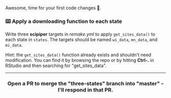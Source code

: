 Awesome, time for your first code changes :pencil:.

### :keyboard: Apply a downloading function to each state

Write three **scipiper** targets in *remake.yml* to apply `get_sites_data()` to each state in `states`. The targets should be named `wi_data`, `mn_data`, and `mi_data`.

Hint: the `get_sites_data()` function already exists and shouldn't need modification. You can find it by browsing the repo or by hitting **Ctrl-.** in RStudio and then searching for "get_sites_data".

<hr><h3 align="center">Open a PR to merge the "three-states" branch into "master" - I'll respond in that PR.</h3>

